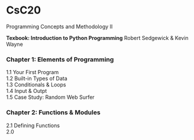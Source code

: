 # CsC20
Programming Concepts and Methodology II

**Texbook: Introduction to Python Programming** Robert Sedgewick & Kevin Wayne

### Chapter 1: Elements of Programming

  1.1 Your First Program\
  1.2 Built-in Types of Data\
  1.3 Conditionals & Loops\
  1.4 Input & Outpt\
  1.5 Case Study: Random Web Surfer
### Chapter 2: Functions & Modules
  2.1 Defining Functions\
  2.0
